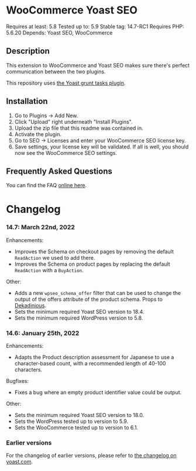 WooCommerce Yoast SEO
=====================
Requires at least: 5.8
Tested up to: 5.9
Stable tag: 14.7-RC1
Requires PHP: 5.6.20
Depends: Yoast SEO, WooCommerce

Description
-----------

This extension to WooCommerce and Yoast SEO makes sure there's perfect communication between the two plugins.

This repository uses [the Yoast grunt tasks plugin](https://github.com/Yoast/plugin-grunt-tasks).

Installation
------------

1. Go to Plugins -> Add New.
2. Click "Upload" right underneath "Install Plugins".
3. Upload the zip file that this readme was contained in.
4. Activate the plugin.
5. Go to SEO -> Licenses and enter your WooCommerce SEO license key.
6. Save settings, your license key will be validated. If all is well, you should now see the WooCommerce SEO settings.

Frequently Asked Questions
--------------------------

You can find the FAQ [online here](https://kb.yoast.com/kb/category/woocommerce-seo/).

Changelog
=========

### 14.7: March 22nd, 2022
Enhancements:
* Improves the Schema on checkout pages by removing the default `ReadAction` we used to add there.
* Improves the Schema on product pages by replacing the default `ReadAction` with a `BuyAction`. 

Other:
* Adds a new `wpseo_schema_offer` filter that can be used to change the output of the offers attribute of the product schema. Props to [Dekadinious](https://github.com/Dekadinious).
* Sets the minimum required Yoast SEO version to 18.4.
* Sets the minimum required WordPress version to 5.8.


### 14.6: January 25th, 2022
Enhancements:
* Adapts the Product description assessment for Japanese to use a character-based count, with a recommended length of 40-100 characters.

Bugfixes:
* Fixes a bug where an empty product identifier value could be output.

Other:
* Sets the minimum required Yoast SEO version to 18.0.
* Sets the WordPress tested up to version to 5.9.
* Sets the WooCommerce tested up to version to 6.1.

### Earlier versions
For the changelog of earlier versions, please refer to [the changelog on yoast.com](https://yoa.st/woo-seo-changelog).

